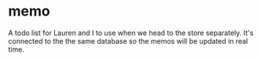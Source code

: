 # memo 
A todo list for Lauren and I to use when we head to the store separately.  It's connected to the the same database so the memos will be updated in real time.
